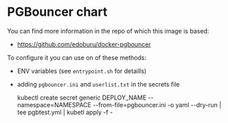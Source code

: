 # PGBouncer chart

You can find more information in the repo of which this image is based:

-  https://github.com/edoburu/docker-pgbouncer

To configure it you can use on of these methods:

- ENV variables (see `entrypoint.sh` for detaills)
- adding `pgbouncer.ini` and `userlist.txt` in the secrets file

    kubectl create secret generic DEPLOY_NAME --namespace=NAMESPACE --from-file=pgbouncer.ini -o yaml --dry-run | tee pgbtest.yml | kubetl apply -f -
